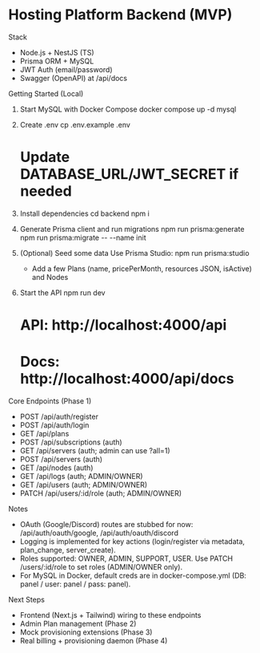 Hosting Platform Backend (MVP)
================================

Stack
- Node.js + NestJS (TS)
- Prisma ORM + MySQL
- JWT Auth (email/password)
- Swagger (OpenAPI) at /api/docs

Getting Started (Local)
1) Start MySQL with Docker Compose
   docker compose up -d mysql

2) Create .env
   cp .env.example .env
   # Update DATABASE_URL/JWT_SECRET if needed

3) Install dependencies
   cd backend
   npm i

4) Generate Prisma client and run migrations
   npm run prisma:generate
   npm run prisma:migrate -- --name init

5) (Optional) Seed some data
   Use Prisma Studio:
   npm run prisma:studio
   - Add a few Plans (name, pricePerMonth, resources JSON, isActive) and Nodes

6) Start the API
   npm run dev
   # API:  http://localhost:4000/api
   # Docs: http://localhost:4000/api/docs

Core Endpoints (Phase 1)
- POST   /api/auth/register
- POST   /api/auth/login
- GET    /api/plans
- POST   /api/subscriptions           (auth)
- GET    /api/servers                 (auth; admin can use ?all=1)
- POST   /api/servers                 (auth)
- GET    /api/nodes                   (auth)
- GET    /api/logs                    (auth; ADMIN/OWNER)
- GET    /api/users                   (auth; ADMIN/OWNER)
- PATCH  /api/users/:id/role          (auth; ADMIN/OWNER)

Notes
- OAuth (Google/Discord) routes are stubbed for now: /api/auth/oauth/google, /api/auth/oauth/discord
- Logging is implemented for key actions (login/register via metadata, plan_change, server_create).
- Roles supported: OWNER, ADMIN, SUPPORT, USER. Use PATCH /users/:id/role to set roles (ADMIN/OWNER only).
- For MySQL in Docker, default creds are in docker-compose.yml (DB: panel / user: panel / pass: panel).

Next Steps
- Frontend (Next.js + Tailwind) wiring to these endpoints
- Admin Plan management (Phase 2)
- Mock provisioning extensions (Phase 3)
- Real billing + provisioning daemon (Phase 4)
